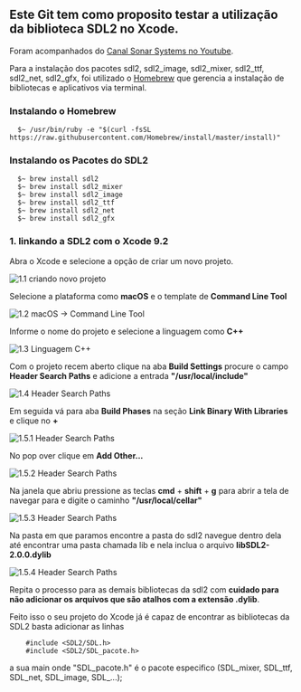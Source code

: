 ## Este Git tem como proposito testar a utilização da biblioteca SDL2 no Xcode.

Foram acompanhados do [Canal Sonar Systems no Youtube](https://www.youtube.com/watch?v=uvxV1xlApm4).

Para a instalação dos pacotes sdl2, sdl2_image, sdl2_mixer, sdl2_ttf, sdl2_net, sdl2_gfx, foi utilizado o [Homebrew](https://brew.sh) que gerencia a instalação de bibliotecas e aplicativos via terminal.

### Instalando o Homebrew

```
  $~ /usr/bin/ruby -e "$(curl -fsSL https://raw.githubusercontent.com/Homebrew/install/master/install)"
```

### Instalando os Pacotes do SDL2

```
  $~ brew install sdl2
  $~ brew install sdl2_mixer
  $~ brew install sdl2_image
  $~ brew install sdl2_ttf
  $~ brew install sdl2_net
  $~ brew install sdl2_gfx  
```

### 1. linkando a SDL2 com o Xcode 9.2


Abra o Xcode e selecione a opção de criar um novo projeto.

![1.1 criando novo projeto](https://i.imgur.com/2czseQm.gif "Criar Novo Projeto")

Selecione a plataforma como **macOS** e o template de **Command Line Tool**

![1.2 macOS -> Command Line Tool](https://i.imgur.com/2czseQm.gif "Selecionar Tipo do Projeto macOS -> Command Line Tool")

Informe o nome do projeto e selecione a linguagem como **C++**

![1.3 Linguagem C++](https://i.imgur.com/2czseQm.gif "Nome do Projeto -> Linguagem C++")

Com o projeto recem aberto clique na aba **Build Settings** procure o campo **Header Search Paths** e adicione a entrada **"/usr/local/include"**

![1.4 Header Search Paths](https://i.imgur.com/2czseQm.gif "adicione em Header Search Paths a entrada /usr/local/include")

Em seguida vá para aba **Build Phases** na seção **Link Binary With Libraries** e clique no **+** 

![1.5.1 Header Search Paths](https://i.imgur.com/2czseQm.gif "adicione em Header Search Paths a entrada /usr/local/include")

No pop over clique em **Add Other...** 

![1.5.2 Header Search Paths](https://i.imgur.com/2czseQm.gif "adicione em Header Search Paths a entrada /usr/local/include")

Na janela que abriu pressione as teclas **cmd** + **shift** + **g** para abrir a tela de navegar para e digite o caminho **"/usr/local/cellar"**

![1.5.3 Header Search Paths](https://i.imgur.com/2czseQm.gif "adicione em Header Search Paths a entrada /usr/local/include")

Na pasta em que paramos encontre a pasta do sdl2 navegue dentro dela até encontrar uma pasta chamada lib e nela inclua o arquivo **libSDL2-2.0.0.dylib**

![1.5.4 Header Search Paths](https://i.imgur.com/2czseQm.gif "adicione em Header Search Paths a entrada /usr/local/include")

Repita o processo para as demais bibliotecas da sdl2 com **cuidado para não adicionar os arquivos que são atalhos com a extensão .dylib**.


Feito isso o seu projeto do Xcode já é capaz de encontrar as bibliotecas da SDL2 basta adicionar as linhas

```
	#include <SDL2/SDL.h>
    #include <SDL2/SDL_pacote.h>
```
a sua main onde "SDL_pacote.h" é o pacote especifico (SDL_mixer, SDL_ttf, SDL_net, SDL_image, SDL_...);
